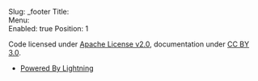 Slug:  _footer
Title:  
Menu:  
Enabled:  true
Position:  1

<div id="footer">
	<div class="container">
		<p>Code licensed under <a href="http://www.apache.org/licenses/LICENSE-2.0" target="_blank">Apache License v2.0</a>, documentation under <a href="http://creativecommons.org/licenses/by/3.0/">CC BY 3.0</a>.</p>
		<ul class="footer-links">
			<li><a href="http://simpdev.net/lightning">Powered By Lightning</a></li>
		</ul>
	</div>
</div>
